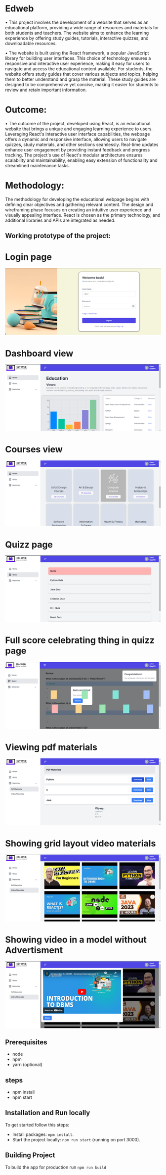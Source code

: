 # Edweb
• This project involves the development of a website that serves as an educational platform, providing a wide range of resources and materials for both students and teachers. The website aims to enhance the learning experience by offering study guides, tutorials, interactive quizzes, and downloadable resources.

• The website is built using the React framework, a popular JavaScript library for building user interfaces. This choice of technology ensures a responsive and interactive user experience, making it easy for users to navigate and access the educational content available.
For students, the website offers study guides that cover various subjects and topics, helping them to better understand and grasp the material. These study guides are designed to be comprehensive yet concise, making it easier for students to review and retain important information.
# Outcome:
• The outcome of the project, developed using React, is an educational website that brings a unique and engaging learning experience to users. Leveraging React's interactive user interface capabilities, the webpage offers a dynamic and responsive interface, allowing users to navigate quizzes, study materials, and other sections seamlessly. Real-time updates enhance user engagement by providing instant feedback and progress tracking. The project's use of React's modular architecture ensures scalability and maintainability, enabling easy extension of functionality and streamlined maintenance tasks. 

# Methodology: 
The methodology for developing the educational webpage begins with defining clear objectives and gathering relevant content. The design and wireframing phase focuses on creating an intuitive user experience and visually appealing interface. React is chosen as the primary technology, and additional libraries and APIs are integrated as needed.



## Working prototype of the project:
# Login page
![EDWEB](public/images/s1.png)

# Dashboard view
![EDWEB](public/images/s2.png)

# Courses view 
![EDWEB](public/images/s3.png)

# Quizz page
![EDWEB](public/images/s4.png)

# Full score celebrating thing in quizz page
![EDWEB](public/images/s5.png)

# Viewing pdf materials
![EDWEB](public/images/s6.png)

# Showing grid layout video materials
![EDWEB](public/images/s7.png)

# Showing video in a model without Advertisment
![EDWEB](public/images/s8.png)



## Prerequisites

- node
- npm
- yarn (optional)

## steps 
 - npm install
 - npm start

## Installation and Run locally

To get started follow this steps:

- Install packages: `npm install`.
- Start the project locally: `npm run start` (running on port 3000).

## Building Project

To build the app for production run `npm run build`